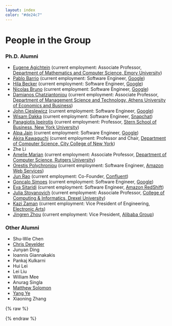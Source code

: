 ```yaml
---
layout: index
color: "#de24c7"
---
```


# People in the Group

<div id="photo-container"></div>

### Ph.D. Alumni

* <a href="http://www.mathcs.emory.edu/~eugene/" target="_blank">Eugene Agichtein</a> (current employment: Associate Professor, <a href="http://www.mathcs.emory.edu/" target="_blank">Department of Mathematics and Computer Science, Emory University</a>) 
* <a href="http://www.cs.columbia.edu/~pjbarrio" target="_blank">Pablo Barrio</a> (current employment: Software Engineer, <a href="http://www.google.com/" target="_blank">Google</a>)
* <a href="http://www.cs.columbia.edu/~hila" target="_blank">Hila Becker</a> (current employment: Software Engineer, <a href="http://www.google.com/" target="_blank">Google</a>)
* <a href="http://www.cs.columbia.edu/~nicolas/" target="_blank">Nicolas Bruno</a> (current employment: Software Engineer, <a href="http://www.google.com/" target="_blank">Google</a>)
* <a href="http://www.dmst.aueb.gr/damianos/" target="_blank">Damianos Chatziantoniou</a> (current employment: Associate Professor, <a href="http://www.dmst.aueb.gr/index.php/el/" target="_blank"> Department of Management Science and Technology, Athens University of Economics and Business</a>)
* <a href="http://www.cs.columbia.edu/~johnc" target="_blank">John Cieslewicz</a> (current employment: Software Engineer, <a href="http://www.google.com/" target="_blank">Google</a>)
* <a href="http://www.cs.columbia.edu/~wisam" target="_blank">Wisam Dakka</a> (current employment: Software Engineer, <a href="http://www.snap.com/en-US/" target="_blank">Snapchat</a>)
* <a href="http://pages.stern.nyu.edu/~panos/" target="_blank">Panagiotis Ipeirotis</a> (current employment: Professor, <a href="http://www.stern.nyu.edu/" target="_blank">Stern School of Business, New York University</a>)
* <a href="http://www.cs.columbia.edu/~alpa" target="_blank">Alpa Jain</a> (current employment: Software Engineer, <a href="http://www.google.com/" target="_blank">Google</a>)
* <a href="http://www-cs.engr.ccny.cuny.edu/~akira" target="_blank">Akira Kawaguchi</a> (current employment: Professor and Chair, <a href="http://www.ccny.cuny.edu/compsci/" target="_blank"> Department of Computer Science, City College of New York</a>)
* Zhe Li
* <a href="http://www.cs.rutgers.edu/~amelie/" target="_blank">Amelie Marian</a> (current employment: Associate Professor, <a href="http://www.cs.rutgers.edu/" target="_blank">Department of  Computer Science, Rutgers University</a>) 
* <a href="http://www.cs.columbia.edu/~orestis" target="_blank">Orestis Polychroniou</a> (current employment: Software Engineer, <a href="http://aws.amazon.com/" target="_blank">Amazon Web Services</a>)
* <a href="http://www.cs.columbia.edu/~junr/" target="_blank">Jun Rao</a> (current employment: Co-Founder, <a href="http://www.confluent.io/" target="_blank">Confluent</a>)
* <a href="https://fenix.tecnico.ulisboa.pt/homepage/ist155840" target="_blank">Gonçalo Simoes</a> (current employment: Software Engineer, <a href="http://www.google.com/" target="_blank">Google</a>)
* <a href="http://www.cs.columbia.edu/~eva/" target="_blank">Eva Sitaridi</a> (current employment: Software Engineer, <a href="http://aws.amazon.com/redshift/" target="_blank">Amazon RedShift</a>)
* <a href="https://www.cs.drexel.edu/~julia/" target="_blank">Julia Stoyanovich</a> (current employment: Associate Professor, <a href="http://drexel.edu/cci/departments/computer-science/" target="_blank">College of Computing & Informatics, Drexel University</a>)
* <a href="https://sites.google.com/site/kazizaman/" target="_blank">Kazi Zaman</a> (current employment: Vice President of Engineering, <a href="http://www.ea.com/" target="_blank">Electronic Arts</a>)
* <a href="http://www.cs.columbia.edu/~jrzhou/" target="_blank">Jingren Zhou</a> (current employment: Vice President, <a href="http://www.alibabagroup.com/" target="_blank">Alibaba Group</a>)


### Other Alumni

* Shu-Wie Chen
* <a href="http://users.atlantis.ugent.be/cdvelder/" target="_blank">Chris Develder</a>
* Junyan Ding
* Ioannis Giannakakis
* Pankaj Kulkarni
* Hui Lei
* Lei Liu
* William Mee
* Anurag Singla
* <a href="http://www.cs.columbia.edu/~solomon/" target="_blank">Matthew Solomon</a>
* <a href="http://www.cs.columbia.edu/~yeyang/" target="_blank">Yang Ye</a>
* Xiaoning Zhang






{% raw %}
<script id="entry-template" type="text/x-handlebars-template">
  {{#each rows}}
    <h3>{{{type}}}</h3>
    <ul class="row">
    {{#each people}}
    <li class="col-lg-4 col-md-4 col-sm-4 col-xs-4 person" style="">
      <div class="photo" style="background-image:url(./files/images/members/{{{img}}}.jpg); '"></div>
      <div>
        <a href="{{#if url}}{{url}}{{else}}#{{/if}}" target="_blank"> {{{name}}} </a>
      </div>
    </li>
    {{/each}}
    </ul>
  {{/each}}
</script>




<script>
    var data = {
      rows: [
      {
        type: "Faculty",
        people: [
          {
            url: "http://www.cs.columbia.edu/~gravano",
            img: "1",
            name: "Luis Gravano"
          },
          {
            url: "http://www.cs.columbia.edu/~kar",
            img: "2",
            name: "Kenneth Ross"
          },
          {
            url: "http://www.eugenewu.net",
            img: "41",
            name: "Eugene Wu"
          },
          {
            url: "http://www.cs.columbia.edu/~mihalis",
            img: "11",
            name: "Mihalis Yannakakis"
          },
         ]
      },
      {
        type: "Ph.D. Students",
        people: [
          {
            url: "http://teffland.github.io/",
            img: "tom",
            name: "Tom Effland"
          },
          {
            url: "#", //http://teffland.github.io/",
            img: "lampros",
            name: "Lampros Flokas"
          },
          {
            url: "https://gkaramanolakis.github.io/",
            img: "giannis",
            name: "Giannis Karamanolakis"
          },
          {
            url: "http://www.cs.columbia.edu/~jopa/",
            img: "4",
            name: "Ioannis Paparrizos"
          },
          {
            url: "http://www.cs.columbia.edu/~fotis",
            img: "3",
            name: "Fotis Psallidas"
          },
          {
            url: "http://zwd.nyc",
            img: "39",
            name: "Wangda Zhang"
          },
          {
            url: "http://haneensa.github.io/",
            img: "haneen",
            name: "Haneen Mohammed"
          },
          {
            url: "http://yiliangs.com/",
            img: "yiliangs",
            name: "Yiliang Shi"
          },
          {
            url: "https://ireneruru.github.io/",
            img: "yiru",
            name: "Yiru Chen"
          },
         ]
      },
      {
        type: "Postdocs",
        people: [
          {
            url: "http://sellam.me",
            img: "thibault",
            name: "Thibault Sellam"
          },
         ]
      }
      ]
    };
    var source   = $("#entry-template").html();
    var template = Handlebars.compile(source);
    $("#photo-container").html(template(data));

</script>

{% endraw %}
